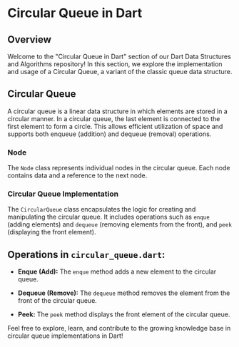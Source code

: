 # Circular Queue in Dart

## Overview

Welcome to the "Circular Queue in Dart" section of our Dart Data Structures and Algorithms repository! In this section, we explore the implementation and usage of a Circular Queue, a variant of the classic queue data structure.

## Circular Queue

A circular queue is a linear data structure in which elements are stored in a circular manner. In a circular queue, the last element is connected to the first element to form a circle. This allows efficient utilization of space and supports both enqueue (addition) and dequeue (removal) operations.

### Node

The `Node` class represents individual nodes in the circular queue. Each node contains data and a reference to the next node.

### Circular Queue Implementation

The `CircularQueue` class encapsulates the logic for creating and manipulating the circular queue. It includes operations such as `enque` (adding elements) and `dequeue` (removing elements from the front), and `peek` (displaying the front element).

## Operations in `circular_queue.dart`:

- **Enque (Add):** The `enque` method adds a new element to the circular queue.

- **Dequeue (Remove):** The `dequeue` method removes the element from the front of the circular queue.

- **Peek:** The `peek` method displays the front element of the circular queue.

Feel free to explore, learn, and contribute to the growing knowledge base in circular queue implementations in Dart!
